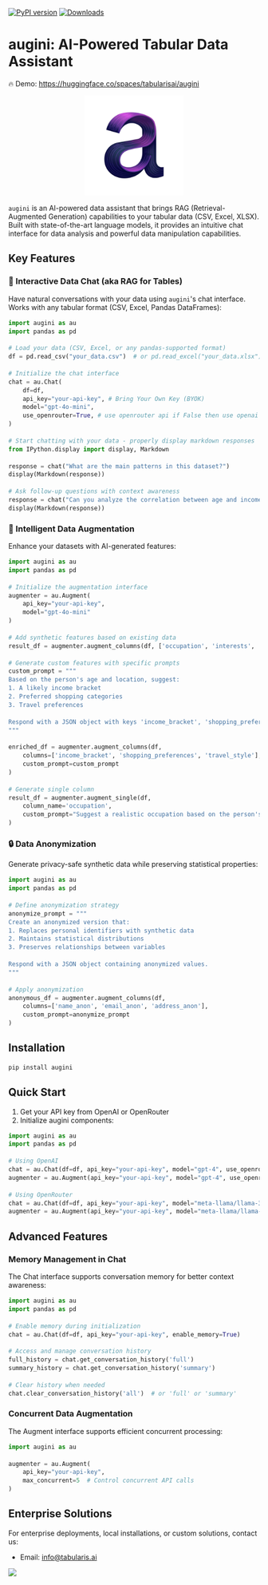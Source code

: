 [![PyPI version](https://badge.fury.io/py/augini.svg)](https://badge.fury.io/py/augini) [![Downloads](https://static.pepy.tech/badge/augini)](https://pepy.tech/project/augini)

# augini: AI-Powered Tabular Data Assistant

🔥  Demo: https://huggingface.co/spaces/tabularisai/augini

<p align="center">
  <img src="img/logo_augini.png" alt="augini logo" width="200"/>
</p>

`augini` is an AI-powered data assistant that brings RAG (Retrieval-Augmented Generation) capabilities to your tabular data (CSV, Excel, XLSX). Built with state-of-the-art language models, it provides an intuitive chat interface for data analysis and powerful data manipulation capabilities.

## Key Features

### 🤖 Interactive Data Chat (aka RAG for Tables)

Have natural conversations with your data using `augini`'s chat interface. Works with any tabular format (CSV, Excel, Pandas DataFrames):

```python
import augini as au
import pandas as pd

# Load your data (CSV, Excel, or any pandas-supported format)
df = pd.read_csv("your_data.csv")  # or pd.read_excel("your_data.xlsx")

# Initialize the chat interface
chat = au.Chat(
    df=df,
    api_key="your-api-key", # Bring Your Own Key (BYOK)
    model="gpt-4o-mini", 
    use_openrouter=True, # use openrouter api if False then use openai api
)

# Start chatting with your data - properly display markdown responses
from IPython.display import display, Markdown

response = chat("What are the main patterns in this dataset?")
display(Markdown(response))

# Ask follow-up questions with context awareness
response = chat("Can you analyze the correlation between age and income?")
display(Markdown(response))
```

### 🔄 Intelligent Data Augmentation

Enhance your datasets with AI-generated features:

```python
import augini as au
import pandas as pd

# Initialize the augmentation interface
augmenter = au.Augment(
    api_key="your-api-key",
    model="gpt-4o-mini"
)

# Add synthetic features based on existing data
result_df = augmenter.augment_columns(df, ['occupation', 'interests', 'personality_type'])

# Generate custom features with specific prompts
custom_prompt = """
Based on the person's age and location, suggest:
1. A likely income bracket
2. Preferred shopping categories
3. Travel preferences

Respond with a JSON object with keys 'income_bracket', 'shopping_preferences', 'travel_style'.
"""

enriched_df = augmenter.augment_columns(df, 
    columns=['income_bracket', 'shopping_preferences', 'travel_style'],
    custom_prompt=custom_prompt
)

# Generate single column
result_df = augmenter.augment_single(df, 
    column_name='occupation',
    custom_prompt="Suggest a realistic occupation based on the person's profile."
)
```

### 🔒 Data Anonymization

Generate privacy-safe synthetic data while preserving statistical properties:

```python
import augini as au
import pandas as pd

# Define anonymization strategy
anonymize_prompt = """
Create an anonymized version that:
1. Replaces personal identifiers with synthetic data
2. Maintains statistical distributions
3. Preserves relationships between variables

Respond with a JSON object containing anonymized values.
"""

# Apply anonymization
anonymous_df = augmenter.augment_columns(df, 
    columns=['name_anon', 'email_anon', 'address_anon'],
    custom_prompt=anonymize_prompt
)
```

## Installation

```bash
pip install augini
```

## Quick Start

1. Get your API key from OpenAI or OpenRouter
2. Initialize augini components:
```python
import augini as au
import pandas as pd

# Using OpenAI
chat = au.Chat(df=df, api_key="your-api-key", model="gpt-4", use_openrouter=False)
augmenter = au.Augment(api_key="your-api-key", model="gpt-4", use_openrouter=False)

# Using OpenRouter
chat = au.Chat(df=df, api_key="your-api-key", model="meta-llama/llama-3-8b-instruct", use_openrouter=True)
augmenter = au.Augment(api_key="your-api-key", model="meta-llama/llama-3-8b-instruct", use_openrouter=True)
```

## Advanced Features

### Memory Management in Chat

The Chat interface supports conversation memory for better context awareness:

```python
import augini as au
import pandas as pd

# Enable memory during initialization
chat = au.Chat(df=df, api_key="your-api-key", enable_memory=True)

# Access and manage conversation history
full_history = chat.get_conversation_history('full')
summary_history = chat.get_conversation_history('summary')

# Clear history when needed
chat.clear_conversation_history('all')  # or 'full' or 'summary'
```

### Concurrent Data Augmentation

The Augment interface supports efficient concurrent processing:

```python
import augini as au

augmenter = au.Augment(
    api_key="your-api-key",
    max_concurrent=5  # Control concurrent API calls
)
```

## Enterprise Solutions

For enterprise deployments, local installations, or custom solutions, contact us:
- Email: info@tabularis.ai

[<img src="https://raw.githubusercontent.com/unslothai/unsloth/main/images/Discord%20button.png" width="200"/>](https://discord.gg/sznxwdqBXj)